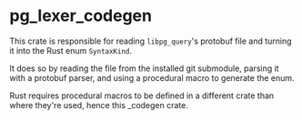 # pg_lexer_codegen

This crate is responsible for reading `libpg_query`'s protobuf file and turning it into the Rust enum `SyntaxKind`.

It does so by reading the file from the installed git submodule, parsing it with a protobuf parser, and using a procedural macro to generate the enum.

Rust requires procedural macros to be defined in a different crate than where they're used, hence this \_codegen crate.

